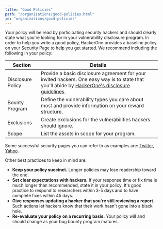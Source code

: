 ```yaml
---
title: "Good Policies"
path: "/organizations/good-policies.html"
id: "organizations/good-policies"
---
```


Your policy will be read by participating security hackers and should clearly state what you're looking for in your vulnerability disclosure program. In order to help you write a good policy, HackerOne provides a baseline policy on your Security Page to help you get started.  We recommend including the following in your policy:

Section | Details
----- | -----
Disclosure Policy | Provide a basic disclosure agreement for your invited hackers. One easy way is to state that you'll abide by [HackerOne's disclosure guidelines](https://www.hackerone.com/disclosure-guidelines). 
Bounty Program | Define the vulnerability types you care about most and provide information on your reward structure.
Exclusions | Create exclusions for the vulnerabilities hackers should ignore.
Scope | List the assets in scope for your program.

Some successful security pages you can refer to as examples are: [Twitter](https://hackerone.com/twitter), [Yahoo](https://hackerone.com/yahoo).

Other best practices to keep in mind are:
* **Keep your policy succinct.** Longer policies may lose readership toward the end.
* **Set clear expectations with hackers.** If your response time or fix time is much longer than recommended, state it in your policy. It's good practice to respond to researchers within 3-5 days and to have complete fixes within 45 days.
* **Give responses updating a hacker that you're still reviewing a report.** Such actions let hackers know that their work hasn't gone into a black hole.
* **Re-evaluate your policy on a recurring basis.** Your policy will and should change as your bug bounty program matures.
